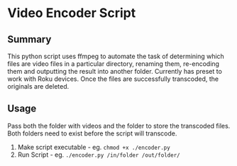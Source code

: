 # Video Encoder Script

## Summary

This python script uses ffmpeg to automate the task of determining which files are video files in a particular directory, renaming them, re-encoding them and outputting the result into another folder. Currently has preset to work with Roku devices. Once the files are successfully transcoded, the originals are deleted.

## Usage

Pass both the folder with videos and the folder to store the transcoded files. Both folders need to exist before the script will transcode.

1. Make script executable - eg.
   `chmod +x ./encoder.py`
2. Run Script - eg.
   `./encoder.py /in/folder /out/folder/`
